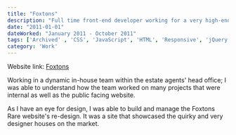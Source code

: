 ```yaml
---
title: "Foxtons"
description: "Full time front-end developer working for a very high-end estate agent in London."
date: "2011-01-01"
dateWorked: "January 2011 - October 2011"
tags: ['Archived' , 'CSS', 'JavaScript', 'HTML', 'Responsive', 'jQuery']
category: 'Work'
---
```


Website link: [Foxtons](https://www.foxtons.co.uk)

Working in a dynamic in-house team within the estate agents' head office; I was able to understand how the team worked on many projects that were internal as well as the public facing website.

As I have an eye for design, I was able to build and manage the Foxtons Rare website's re-design. It was a site that showcased the quirky and very designer houses on the market.